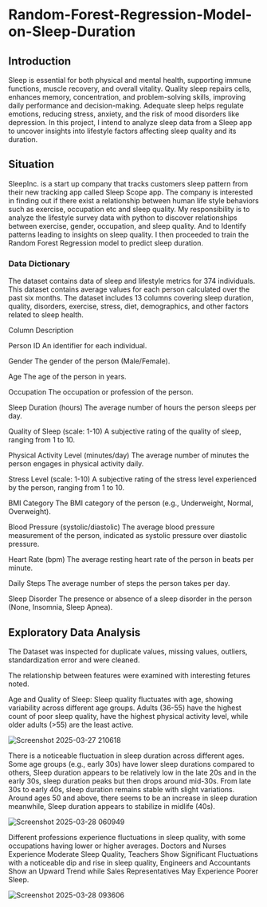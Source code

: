 # Random-Forest-Regression-Model-on-Sleep-Duration

## Introduction

Sleep is essential for both physical and mental health, supporting immune functions, muscle recovery, and overall vitality. Quality sleep repairs cells, enhances memory, concentration, and problem-solving skills, improving daily performance and decision-making.
Adequate sleep helps regulate emotions, reducing stress, anxiety, and the risk of mood disorders like depression. In this project, I intend to analyze sleep data from a Sleep app to uncover insights into lifestyle factors affecting sleep quality and its duration.

## Situation
SleepInc. is a start up company that tracks customers sleep pattern from their new tracking app called Sleep Scope app. The company is interested in finding out if there exist a relationship between human life style behaviors such as exercise, occupation etc and sleep quality. My responsibility is to analyze the lifestyle survey data with python to discover relationships between exercise, gender, occupation, and sleep quality. And to Identify patterns leading to insights on sleep quality. I then proceeded to train the Random Forest Regression model to predict sleep duration.

### Data Dictionary
The dataset contains data of sleep and lifestyle metrics for 374 individuals. This dataset contains average values for each person calculated over the past six months. The dataset includes 13 columns covering sleep duration, quality, disorders, exercise, stress, diet, demographics, and other factors related to sleep health.

Column Description

Person ID An identifier for each individual.

Gender The gender of the person (Male/Female).

Age The age of the person in years.

Occupation The occupation or profession of the person.

Sleep Duration (hours) The average number of hours the person sleeps per day.

Quality of Sleep (scale: 1-10) A subjective rating of the quality of sleep, ranging from 1 to 10.

Physical Activity Level (minutes/day) The average number of minutes the person engages in physical activity daily.

Stress Level (scale: 1-10) A subjective rating of the stress level experienced by the person, ranging from 1 to 10.

BMI Category The BMI category of the person (e.g., Underweight, Normal, Overweight).

Blood Pressure (systolic/diastolic) The average blood pressure measurement of the person, indicated as systolic pressure over diastolic pressure.

Heart Rate (bpm) The average resting heart rate of the person in beats per minute.

Daily Steps The average number of steps the person takes per day.

Sleep Disorder The presence or absence of a sleep disorder in the person (None, Insomnia, Sleep Apnea).

## Exploratory Data Analysis
The Dataset was inspected for duplicate values, missing values, outliers, standardization error and were cleaned.

The relationship between features were examined with interesting fetures noted.

Age and Quality of Sleep: Sleep quality fluctuates with age, showing variability across different age groups. Adults (36-55) have the highest count of poor sleep quality, have the highest physical activity level, while older adults (>55) are the least active.

![Screenshot 2025-03-27 210618](https://github.com/user-attachments/assets/24dc0b19-cf8b-4245-aab2-89e71ab088df)

There is a noticeable fluctuation in sleep duration across different ages. Some age groups (e.g., early 30s) have lower sleep durations compared to others, Sleep duration appears to be relatively low in the late 20s and in the early 30s, sleep duration peaks but then drops around mid-30s. From late 30s to early 40s, sleep duration remains stable with slight variations. Around ages 50 and above, there seems to be an increase in sleep duration meanwhile, Sleep duration appears to stabilize in midlife (40s).

![Screenshot 2025-03-28 060949](https://github.com/user-attachments/assets/3f541154-97c4-45c4-b41c-300e8b3d78c2)

Different professions experience fluctuations in sleep quality, with some occupations having lower or higher averages. Doctors and Nurses Experience Moderate Sleep Quality, Teachers Show Significant Fluctuations with a noticeable dip and rise in sleep quality, Engineers and Accountants Show an Upward Trend while Sales Representatives May Experience Poorer Sleep. 

 ![Screenshot 2025-03-28 093606](https://github.com/user-attachments/assets/344b4ffb-862d-4777-818a-d4c3d1eb2894)
